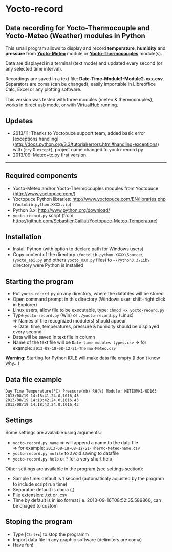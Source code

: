 # Yocto-record

## Data recording for Yocto-Thermocouple and Yocto-Meteo (Weather) modules in Python 

This small program allows to display and record **temperature**, **humidity** and **pressure** from **[Yocto-Meteo](http://www.yoctopuce.com/EN/products/capteurs-usb/yocto-meteo)**
module or **[Yocto-Thermocouples](http://www.yoctopuce.com/EN/products/usb-sensors/yocto-thermocouple)** module(s).

Data are displayed in a terminal (text mode) and updated every second (or any selected time interval).

Recordings are saved in a text file: **Date-Time-Module1-Module2-xxx.csv**. Separators are coma (can be changed), easily importable in Libreoffice Calc, Excel or any plotting software.

This version was tested with three modules (meteo & thermocouples),
works in direct usb mode, or with VirtualHub running.

## Updates
- 2013/11: Thanks to Yoctopuce support team, added basic error [exceptions handling] (http://docs.python.org/3.3/tutorial/errors.html#handling-exceptions) with (`try` & `except`), project name changed to yocto-record.py
- 2013/09: Meteo+tc.py first version.


***

## Required components

* Yocto-Meteo and/or Yocto-Thermocouples modules from Yoctopuce (http://www.yoctopuce.com/)
* Yoctopuce Python libraries: http://www.yoctopuce.com/EN/libraries.php (`YoctoLib.python.XXXX.zip`)
* Python 3.x: http://www.python.org/download/
* `yocto-record.py` script (from https://github.com/SebastienCaillat/Yoctopuce-Meteo-Temperature)

## Installation

* Install Python (with option to declare path for Windows users)
* Copy content of the directory `\YoctoLib.python.XXXX\Source\` (`yocto_api.py` and others `yocto_XXX.py` files)
to `~\Python3.3\Lib\` directory were Python is installed

## Starting the program 

* Put `yocto-record.py` on any directory, where the datafiles will be stored
* Open command prompt in this directory (Windows user: shift+right click in Explorer)
* Linux users, allow file to be executable, type: `chmod +x yocto-record.py`
* Type `yocto-record.py` (Win) or `./yocto-record.py` (Linux)  
=> Names of the recognized module(s) should appear  
=> Date, time, temperatures, pressure & humidity should be displayed every second
* Data will be saved in text file in column
* Name of the text file will be `Date-time-modules-types.csv` 
=> for example: `2013-08-18-08-12-21-Thermo-Meteo.csv`

**Warning:** Starting for Python IDLE will make data file empty (I don't know why...)

## Data file example

```
Day Time Temperature(°C) Pressure(mb) RH(%) Module: METEOMK1-0D163  
2013/08/19 14:18:41,24.0,1016,43  
2013/08/19 14:18:42,24.0,1016,43  
2013/08/19 14:18:43,24.0,1016,43  
```
## Settings

Some settings are avalaible using arguments:

* `yocto-record.py name` => will append a name to the data file  
=> for example: `2013-08-18-08-12-21-Thermo-Meteo-name.csv`
* `yocto-record.py nofile` to avoid saving to datafile
* `yocto-record.py help` or `?` for a very short help  

Other settings are available in the program (see settings section):

* Sample time: default is 1 second (automaticaly adjusted by the program to include script run time)
* Separator: default is coma (,)
* File extension: .txt or .csv
* Time by default is in iso format i.e. 2013-09-16T08:52:35.589860, can be chaged to custom

## Stoping the program

* Type [`Ctrl+c`] to stop the programm
* Import data file in any graphic software (delimiters are coma)
* Have fun!

